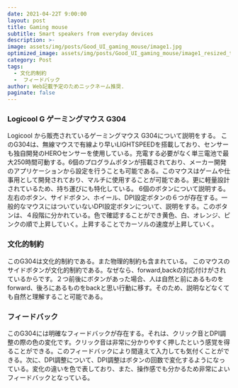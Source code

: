 ```yaml
---
date: 2021-04-22T 9:00:00
layout: post
title: Gaming mouse
subtitle: Smart speakers from everyday devices
description: >-
image: assets/img/posts/Good_UI_gaming_mouse/image1.jpg
optimized_image: assets/img/posts/Good_UI_gaming_mouse/image1_resized_thumbnail.jpg
category: Post
tags: 
  - 文化的制約
  -  フィードバック
author: Web記載予定のためニックネーム推奨.
paginate: false
---
```


### Logicool G ゲーミングマウス G304
Logicool から販売されているゲーミングマウス G304について説明をする。
このG304は、無線マウスで有線より早いLIGHTSPEEDを搭載しており、センサーも独自開発のHEROセンサーを使用している。充電する必要がなく単三電池で最大250時間可動する。6個のプログラムボタンが搭載されており、メーカー開発のアプリケーションから設定を行うことも可能である。このマウスはゲームや仕事用として開発されており、マルチに使用することが可能である。更に軽量設計されているため、持ち運びにも特化している。
6個のボタンについて説明する。左右のボタン、サイドボタン、ホイール、DPI設定ボタンの６つが存在する。一般的なマウスにはついていないDPI設定ボタンについて、説明をする。このボタンは、４段階に分かれている。色で確認することができ黄色、白、オレンジ、ピンクの順で上昇していく。上昇することでカーソルの速度が上昇していく。

### 文化的制約
このG304は文化的制約である。また物理的制約も含まれている。
このマウスのサイドボタンが文化的制約である。なぜなら、forward,backの対応付けがされているからです。２つ前後にボタンがあった場合、人は自然と前にあるものをforward、後ろにあるものをbackと思い行動に移す。そのため、説明などなくても自然と理解すること可能である。

### フィードバック
このG304には明確なフィードバックが存在する。それは、クリック音とDPI調整の際の色の変化です。クリック音は非常に分かりやすく押したという感覚を得ることができる。このフィードバックにより間違えて入力しても気付くことができる。次に、DPI調整について、DPI調整はボタンの回数で変化するようになっている。変化の違いを色で表しており、また、操作感でも分かるため非常によいフィードバックとなっている。
